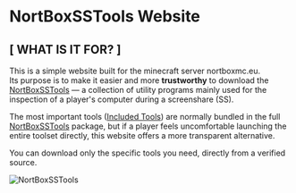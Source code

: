 # NortBoxSSTools Website

## [ WHAT IS IT FOR? ]

This is a simple website built for the minecraft server nortboxmc.eu.  
Its purpose is to make it easier and more **trustworthy** to download the [NortBoxSSTools](https://github.com/HonzasikCZ/NortBoxSSTools) — a collection of utility programs mainly used for the inspection of a player's computer during a screenshare (SS).

The most important tools ([Included Tools](https://github.com/HonzasikCZ/NortBoxSSTools?tab=readme-ov-file#-included-tools-)) are normally bundled in the full [NortBoxSSTools](https://github.com/HonzasikCZ/NortBoxSSTools) package, but if a player feels uncomfortable launching the entire toolset directly, this website offers a more transparent alternative.

You can download only the specific tools you need, directly from a verified source.

![NortBoxSSTools](https://github.com/user-attachments/assets/6a28a7ae-3ccb-44e5-9feb-de6ec39575fb)
